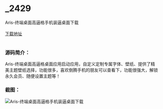 # _2429
Aris-终端桌面高逼格手机装逼桌面下载
<br/></br>
[下载地址](https://www.uuid2.com/2429.html "下载地址")
<br/></br>
<h3>源码简介：</h3>
<p>Aris-终端桌面高逼格桌面应用启动应用，自定义定制专属字体、壁纸、提供了精美主题壁纸选择，功能很多，喜欢倒腾手机的朋友可以查看下，功能很强大，解锁永久会员、随便设置主题等！<p>
<h3>截图：</h3>
<img src="https://www.uuid2.com/wp-content/uploads/img/202107/284b39a370.jpg" alt="Aris-终端桌面高逼格手机装逼桌面下载">
